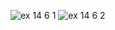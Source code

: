 ![ex 14 6 1](https://github.com/65030034/03376836-OOP-2566-Lab-14/assets/144875017/82a1b840-96bf-4135-b540-377978c37192)
![ex 14 6 2](https://github.com/65030034/03376836-OOP-2566-Lab-14/assets/144875017/8d7fc540-06ad-43f3-8338-861fb271ee08)
